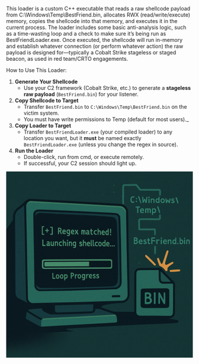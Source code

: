 This loader is a custom C++ executable that reads a raw shellcode payload from C:\Windows\Temp\BestFriend.bin, allocates RWX (read/write/execute) memory, copies the shellcode into that memory, and executes it in the current process.
The loader includes some basic anti-analysis logic, such as a time-wasting loop and a check to make sure it’s being run as BestFriendLoader.exe.
Once executed, the shellcode will run in-memory and establish whatever connection (or perform whatever action) the raw payload is designed for—typically a Cobalt Strike stageless or staged beacon, as used in red team/CRTO engagements.

How to Use This Loader:

1. **Generate Your Shellcode**
    - Use your C2 framework (Cobalt Strike, etc.) to generate a **stageless raw payload** (`BestFriend.bin`) for your listener.
2. **Copy Shellcode to Target**
    - Transfer `BestFriend.bin` to `C:\Windows\Temp\BestFriend.bin` on the victim system.
    - You must have write permissions to Temp (default for most users)._
3. **Copy Loader to Target**
    - Transfer `BestFriendLoader.exe` (your compiled loader) to any location you want, but it **must** be named exactly `BestFriendLoader.exe` (unless you change the regex in source).
4. **Run the Loader**
    - Double-click, run from cmd, or execute remotely.
    - If successful, your C2 session should light up.

![BestFriend](BestFriend.png)
